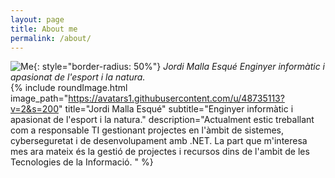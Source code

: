 ```yaml
---
layout: page
title: About me
permalink: /about/
---
```

![Me](https://avatars1.githubusercontent.com/u/48735113?v=2&s=200#thumbnail){: style="border-radius: 50%"} 
*Jordi Malla Esqué Enginyer informàtic i apasionat de l'esport i la natura.*  
{% include roundImage.html image_path="https://avatars1.githubusercontent.com/u/48735113?v=2&s=200" title="Jordi Malla Esqué" subtitle="Enginyer informàtic i apasionat de l'esport i la natura." description="Actualment estic treballant com a responsable TI gestionant projectes en l'àmbit de sistemes, cyberseguretat i de desenvolupament amb .NET.  La part que m'interesa mes ara mateix és la gestió de projectes i recursos dins de l'ambit de les Tecnologies de la Informació.
" %}

